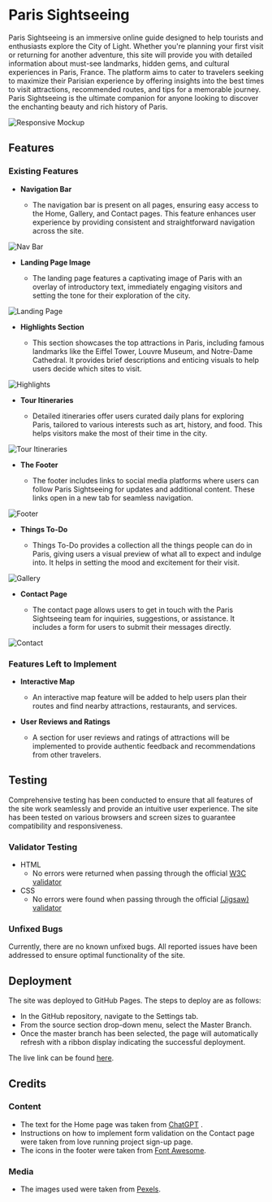 # Paris Sightseeing

Paris Sightseeing is an immersive online guide designed to help tourists and enthusiasts explore the City of Light. Whether you're planning your first visit or returning for another adventure, this site will provide you with detailed information about must-see landmarks, hidden gems, and cultural experiences in Paris, France. The platform aims to cater to travelers seeking to maximize their Parisian experience by offering insights into the best times to visit attractions, recommended routes, and tips for a memorable journey. Paris Sightseeing is the ultimate companion for anyone looking to discover the enchanting beauty and rich history of Paris.

![Responsive Mockup](https://github.com/lucyrush/readme-template/blob/master/media/love_running_mockup.png)

## Features 

### Existing Features

- __Navigation Bar__

  - The navigation bar is present on all pages, ensuring easy access to the Home, Gallery, and Contact pages. This feature enhances user experience by providing consistent and straightforward navigation across the site.

![Nav Bar](https://github.com/lucyrush/readme-template/blob/master/media/love_running_nav.png)

- __Landing Page Image__

  - The landing page features a captivating image of Paris with an overlay of introductory text, immediately engaging visitors and setting the tone for their exploration of the city.

![Landing Page](https://github.com/lucyrush/readme-template/blob/master/media/love_running_landing.png)

- __Highlights Section__

  - This section showcases the top attractions in Paris, including famous landmarks like the Eiffel Tower, Louvre Museum, and Notre-Dame Cathedral. It provides brief descriptions and enticing visuals to help users decide which sites to visit.

![Highlights](https://github.com/lucyrush/readme-template/blob/master/media/love_running_ethos.png)

- __Tour Itineraries__

  - Detailed itineraries offer users curated daily plans for exploring Paris, tailored to various interests such as art, history, and food. This helps visitors make the most of their time in the city.

![Tour Itineraries](https://github.com/lucyrush/readme-template/blob/master/media/love_running_times.png)

- __The Footer__ 

  - The footer includes links to social media platforms where users can follow Paris Sightseeing for updates and additional content. These links open in a new tab for seamless navigation.

![Footer](https://github.com/lucyrush/readme-template/blob/master/media/love_running_footer.png)

- __Things To-Do__

  - Things To-Do provides a collection all the things people can do in Paris, giving users a visual preview of what all to expect and indulge into. It helps in setting the mood and excitement for their visit.

![Gallery](https://github.com/lucyrush/readme-template/blob/master/media/love_running_gallery.png)

- __Contact Page__

  - The contact page allows users to get in touch with the Paris Sightseeing team for inquiries, suggestions, or assistance. It includes a form for users to submit their messages directly.

![Contact](https://github.com/lucyrush/readme-template/blob/master/media/love_running_signup.png)

### Features Left to Implement

- __Interactive Map__

  - An interactive map feature will be added to help users plan their routes and find nearby attractions, restaurants, and services.

- __User Reviews and Ratings__

  - A section for user reviews and ratings of attractions will be implemented to provide authentic feedback and recommendations from other travelers.

## Testing 

Comprehensive testing has been conducted to ensure that all features of the site work seamlessly and provide an intuitive user experience. The site has been tested on various browsers and screen sizes to guarantee compatibility and responsiveness.

### Validator Testing 

- HTML
  - No errors were returned when passing through the official [W3C validator](https://validator.w3.org/nu/?doc=https%3A%2F%2Fcode-institute-org.github.io%2Flove-running-2.0%2Findex.html)
- CSS
  - No errors were found when passing through the official [(Jigsaw) validator](https://jigsaw.w3.org/css-validator/validator?uri=https%3A%2F%2Fvalidator.w3.org%2Fnu%2F%3Fdoc%3Dhttps%253A%252F%252Fcode-institute-org.github.io%252Flove-running-2.0%252Findex.html&profile=css3svg&usermedium=all&warning=1&vextwarning=&lang=en#css)

### Unfixed Bugs

Currently, there are no known unfixed bugs. All reported issues have been addressed to ensure optimal functionality of the site.

## Deployment

The site was deployed to GitHub Pages. The steps to deploy are as follows:

- In the GitHub repository, navigate to the Settings tab.
- From the source section drop-down menu, select the Master Branch.
- Once the master branch has been selected, the page will automatically refresh with a ribbon display indicating the successful deployment.

The live link can be found [here](https://ektamehra.github.io/Paris_siteseeing_em/).

## Credits 

### Content 

- The text for the Home page was taken from [ChatGPT](https://chatgpt.com/) .
- Instructions on how to implement form validation on the Contact page were taken from love running project sign-up page.
- The icons in the footer were taken from [Font Awesome](https://fontawesome.com/).

### Media

- The images used were taken from [Pexels](https://www.pexels.com/).